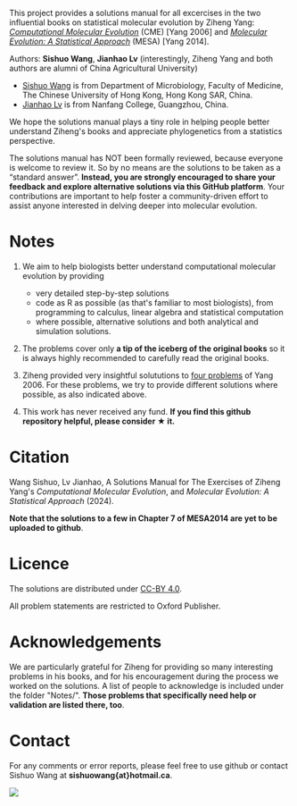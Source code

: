 This project provides a solutions manual for all excercises in the two influential books on statistical molecular evolution by Ziheng Yang: [<i>Computational Molecular Evolution</i>](http://abacus.gene.ucl.ac.uk/CME/) (CME) [Yang 2006] and [<i>Molecular Evolution: A Statistical Approach</i>](http://abacus.gene.ucl.ac.uk/MESA/) (MESA) [Yang 2014].

Authors: **Sishuo Wang**, **Jianhao Lv** (interestingly, Ziheng Yang and both authors are alumni of China Agricultural University)
* [Sishuo Wang](https://www.cuhk.edu.hk/med/mic/People/Sishuo.html) is from Department of Microbiology, Faculty of Medicine, The Chinese University of Hong Kong, Hong Kong SAR, China.
* [Jianhao Lv](https://sxy.nfu.edu.cn/xygk/szdw/szql/zj/c9cea5751f3c448585440f7b5b4a46bc.htm ) is from Nanfang College, Guangzhou, China.

We hope the solutions manual plays a tiny role in helping people better understand Ziheng's books and appreciate phylogenetics from a statistics perspective.

The solutions manual has NOT been formally reviewed, because everyone is welcome to review it. So by no means are the solutions to be taken as a “standard answer”. **Instead, you are strongly encouraged to share your feedback and explore alternative solutions via this GitHub platform**. Your contributions are important to help foster a community-driven effort to assist anyone interested in delving deeper into molecular evolution.

# Notes
1. We aim to help biologists better understand computational molecular evolution by providing
   * very detailed step-by-step solutions
   * code as R as possible (as that's familiar to most biologists), from programming to calculus, linear algebra and statistical computation
   * where possible, alternative solutions and both analytical and simulation solutions.

2. The problems cover only **a tip of the iceberg of the original books** so it is always highly recommended to carefully read the original books.

3. Ziheng provided very insightful solututions to [four problems](https://abacus.gene.ucl.ac.uk/CME/Yang2006CME.Exercises.pdf) of Yang 2006. For these problems, we try to provide different solutions where possible, as also indicated above.
  
4. This work has never received any fund. **If you find this github repository helpful, please consider ★ it.**

# Citation
Wang Sishuo, Lv Jianhao, A Solutions Manual for The Exercises of Ziheng Yang's <i>Computational Molecular Evolution</i>, and <i>Molecular Evolution: A Statistical Approach</i> (2024).

**Note that the solutions to a few in Chapter 7 of MESA2014 are yet to be uploaded to github**.

# Licence
The solutions are distributed under [CC-BY 4.0](https://creativecommons.org/licenses/by/4.0/).

All problem statements are restricted to Oxford Publisher.

# Acknowledgements
We are particularly grateful for Ziheng for providing so many interesting problems in his books, and for his encouragement during the process we worked on the solutions. A list of people to acknowledge is included under the folder "Notes/". **Those problems that specifically need help or validation are listed there, too**.

# Contact
For any comments or error reports, please feel free to use github or contact Sishuo Wang at **sishuowang{at}hotmail.ca**.

![](https://komarev.com/ghpvc/?username=sishuowang)
